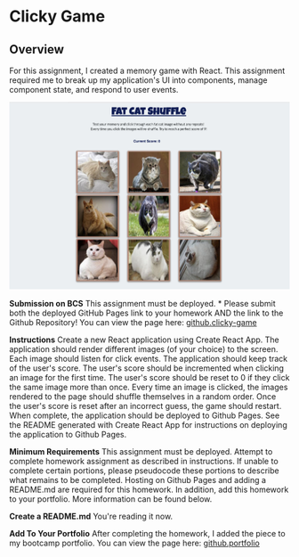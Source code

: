 # **Clicky Game**

## **Overview**
For this assignment, I created a memory game with React. This assignment required me to break up my application's UI into components, manage component state, and respond to user events.

![Image of Clicky Game](public/Clicky-3x2.jpg)

**Submission on BCS**
This assignment must be deployed. * Please submit both the deployed GitHub Pages link to your homework AND the link to the Github Repository! You can view the page here: [github.clicky-game](https://github.com/djreichel/clicky-game/blob/master/public/index.html)

**Instructions**
Create a new React application using Create React App.
The application should render different images (of your choice) to the screen. Each image should listen for click events.
The application should keep track of the user's score. The user's score should be incremented when clicking an image for the first time. The user's score should be reset to 0 if they click the same image more than once.
Every time an image is clicked, the images rendered to the page should shuffle themselves in a random order.
Once the user's score is reset after an incorrect guess, the game should restart.
When complete, the application should be deployed to Github Pages. See the README generated with Create React App for instructions on deploying the application to Github Pages.

**Minimum Requirements**
This assignment must be deployed. Attempt to complete homework assignment as described in instructions. If unable to complete certain portions, please pseudocode these portions to describe what remains to be completed. Hosting on Github Pages and adding a README.md are required for this homework. In addition, add this homework to your portfolio. More information can be found below.

**Create a README.md**
You're reading it now.

**Add To Your Portfolio**
After completing the homework, I added the piece to my bootcamp portfolio. You can view the page here: [github.portfolio](https://djreichel.github.io/Bootstrap-Portfolio/portfolio.html)
